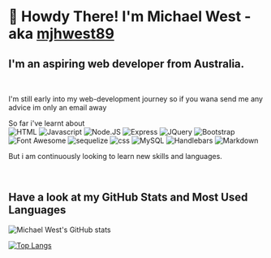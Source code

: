 
# 👋 Howdy There! I'm Michael West - aka [mjhwest89](https://mjhwest.github.io/Michael-West-Portfolio/)

## I'm an aspiring web developer from Australia. 
<br>

 I'm still early into my web-development journey so if you wana send me any advice im only an email away 

 So far i've learnt about <br>
![HTML](https://img.shields.io/badge/HTML-red?style=for-the-badge&logo=html5&logoColor=white) ![Javascript](https://img.shields.io/badge/Javascript-green?style=for-the-badge&logo=javascript&logoColor=white) ![Node.JS](https://img.shields.io/badge/Node.JS-blue?style=for-the-badge&logo=node.js&logoColor=white) ![Express](https://img.shields.io/badge/Express-yellow?style=for-the-badge&logo=express&logoColor=white) ![JQuery](https://img.shields.io/badge/JQuery-purple?style=for-the-badge&logo=jquery&logoColor=white) ![Bootstrap](https://img.shields.io/badge/Bootstrap-black?style=for-the-badge&logo=bootstrap&logoColor=white) ![Font Awesome](https://img.shields.io/badge/Font_Awesome-pink?style=for-the-badge&logo=font+awesome&logoColor=white) ![sequelize](https://img.shields.io/badge/sequelize-gray?style=for-the-badge&logo=sequelize&logoColor=white) ![css](https://img.shields.io/badge/css-orange?style=for-the-badge&logo=css3&logoColor=white) ![MySQL](https://img.shields.io/badge/MySQL-red?style=for-the-badge&logo=mysql&logoColor=white) ![Handlebars](https://img.shields.io/badge/Handlebars-orange?style=for-the-badge&logo=Handlebars.js&logoColor=white) 
![Markdown](https://img.shields.io/badge/Markdown-blue?style=for-the-badge&logo=Markdown&logoColor=white)

But i am continuously looking to learn new skills and languages. 

<br>

## Have a look at my GitHub Stats and Most Used Languages 
![Michael West's GitHub stats](https://github-readme-stats.vercel.app/api?username=mjhwest&show_icons=true&theme=radical)

[![Top Langs](https://github-readme-stats.vercel.app/api/top-langs/?username=mjhwest&layout=compact)](https://github.com/mjhwest/github-readme-stats)
